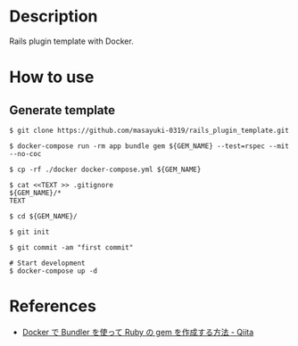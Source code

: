 # Description
Rails plugin template with Docker.

# How to use
## Generate template
```bash:bash
$ git clone https://github.com/masayuki-0319/rails_plugin_template.git

$ docker-compose run -rm app bundle gem ${GEM_NAME} --test=rspec --mit --no-coc

$ cp -rf ./docker docker-compose.yml ${GEM_NAME}

$ cat <<TEXT >> .gitignore
${GEM_NAME}/*
TEXT

$ cd ${GEM_NAME}/

$ git init

$ git commit -am "first commit"

# Start development
$ docker-compose up -d
```

# References

- [Docker で Bundler を使って Ruby の gem を作成する方法 \- Qiita](https://qiita.com/ogomr/items/80d639854068fd582d05)
